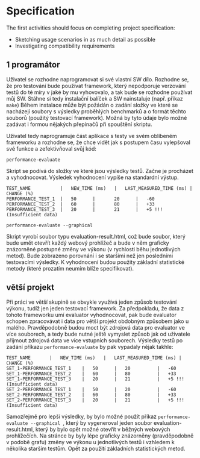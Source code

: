 # Specification

The first activities should focus on completing project specification:

- Sketching usage scenarios in as much detail as possible
- Investigating compatibility requirements

## 1 programátor
Uživatel se rozhodne naprogramovat si své vlastní SW dílo.
Rozhodne se, že pro testování bude používat framework, který nepodporuje verzování testů do té míry v jaké by mu vyhovovalo,
a tak bude se rozhodne používat můj SW.
Stáhne si tedy instalační balíček a SW nainstaluje (např. příkaz ```make```)
Během instalace může být požádán o zadání složky ve které se nacházejí soubory s výsledky proběhlých benchmarků a o formát těchto
souborů (použitý testovací framework). Možná by tyto údaje bylo možné zadávat i formou nějakých přepínačů při spouštění skriptu.

Uživatel tedy naprogramuje část aplikace s testy ve svém oblíbeném frameworku a rozhodne se, že chce vidět jak s postupem času vylepšoval
své funkce a zefektivňoval svůj kód:
```
performance-evaluate
```
Skript se podívá do složky ve které jsou výsledky testů. Začne je procházet a vyhodnocovat. Výsledek vyhodnocení vypíše na standardní
výstup.

	TEST_NAME			|	NEW_TIME (ms)	|	LAST_MEASURED_TIME (ms)	|	CHANGE (%)
	PERFORMANCE_TEST_1	|	50		|		20		|	-60
	PERFORMANCE_TEST_2	|	60		|		80		|	+33
	PERFORMANCE_TEST_3	|	20		|		21		|	+5 !!! (Insufficient data)


```
performance-evaluate --graphical
```
Skript vyrobí soubor typu evaluation-result.html, což bude soubor, který bude umět otevřít každý webový prohlížeč a bude v něm graficky
znázorněné postupné změny ve výkonu (v rychlosti běhu jednotlivých metod). Bude zobrazeno porovnání i se staršími než jen posledními
testovacími výsledky. K vyhodnocení budou použity základní statistické metody (které prozatím neumím blíže specifikovat).


## větší projekt
Při práci ve větší skupině se obvykle využívá jeden způsob testování výkonu, tudíž jen jeden testovací framework. Za předpokladu, že data 
z tohoto frameworku umí evaluator vyhodnocovat, pak bude evaluator schopen zpracovávat i data pro větší projekt obdobným způsobem jako u malého.
Pravděpodobně budou moct být zdrojová data pro evaluator ve více souborech, a tedy bude nutné ještě vymyslet způsob jak od uživatele přijmout
zdrojová data ve více vstupních souborech. Výsledky testů po zadání příkazu ```performance-evaluate``` by pak vypadaly nějak takhle:

	TEST_NAME		|	NEW_TIME (ms)	|	LAST_MEASURED_TIME (ms)	|	CHANGE (%)
	SET_1-PERFORMANCE_TEST_1	|	50		|	20			|	-60
	SET_1-PERFORMANCE_TEST_2	|	60		|	80			|	+33
	SET_1-PERFORMANCE_TEST_3	|	20		|	21			|	+5 !!! (Insufficient data)
	SET_2-PERFORMANCE_TEST_1	|	50		|	20			|	-60
	SET_2-PERFORMANCE_TEST_2	|	60		|	80			|	+33
	SET_2-PERFORMANCE_TEST_3	|	20		|	21			|	+5 !!! (Insufficient data)

Samozřejmě pro lepší výsledky, by bylo možné použít příkaz ```performance-evaluate --graphical ```, který by vygeneroval jeden soubor 
evaluation-result.html, který by bylo opět možné otevřít v běžných webových prohlížečích. Na stránce by byly lépe graficky znázorněny
(pravděpodobně v podobě grafu) změny ve výkonu u jednotlivých testů i vzhledem k několika starším testům. Opět za použití základních 
statistických metod. 

